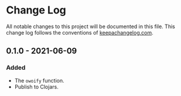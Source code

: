 # Change Log
All notable changes to this project will be documented in this file. This change log follows the conventions of [keepachangelog.com](http://keepachangelog.com/).

## 0.1.0 - 2021-06-09
### Added
- The `owoify` function.
- Publish to Clojars.